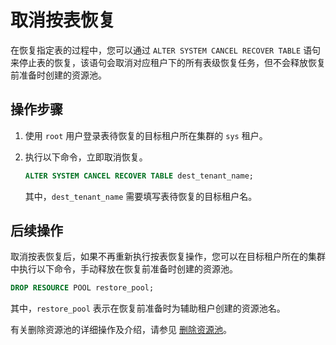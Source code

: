 # 取消按表恢复

在恢复指定表的过程中，您可以通过 `ALTER SYSTEM CANCEL RECOVER TABLE` 语句来停止表的恢复，该语句会取消对应租户下的所有表级恢复任务，但不会释放恢复前准备时创建的资源池。

## 操作步骤

1. 使用 `root` 用户登录表待恢复的目标租户所在集群的 `sys` 租户。

2. 执行以下命令，立即取消恢复。

   ```sql
   ALTER SYSTEM CANCEL RECOVER TABLE dest_tenant_name;
   ```

   其中，`dest_tenant_name` 需要填写表待恢复的目标租户名。


## 后续操作

取消按表恢复后，如果不再重新执行按表恢复操作，您可以在目标租户所在的集群中执行以下命令，手动释放在恢复前准备时创建的资源池。

```sql
DROP RESOURCE POOL restore_pool;
```

其中，`restore_pool` 表示在恢复前准备时为辅助租户创建的资源池名。

有关删除资源池的详细操作及介绍，请参见 [删除资源池](../../200.tenant-management/600.common-tenant-operations/1500.resource-pool-management/600.delete-resource-pool.md)。

